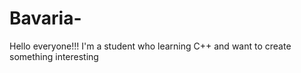 # Bavaria-
Hello everyone!!! I'm a student who learning C++ and want to create something interesting
